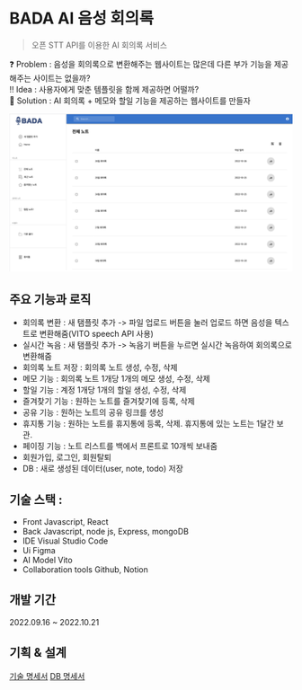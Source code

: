 # BADA AI 음성 회의록
> 오픈 STT API를 이용한 AI 회의록 서비스

❓ Problem : 음성을 회의록으로 변환해주는 웹사이트는 많은데 다른 부가 기능을 제공해주는 사이트는 없을까?  
‼️ Idea : 사용자에게 맞춘 템플릿을 함께 제공하면 어떨까?  
💯 Solution : AI 회의록 + 메모와 할일 기능을 제공하는 웹사이트를 만들자

![](/client/src/assets/images/recordPage.png)

## 주요 기능과 로직

* 회의록 변환 : 새 탬플릿 추가 -> 파일 업로드 버튼을 눌러 업로드 하면 음성을 텍스트로 변환해줌(VITO speech API 사용)
* 실시간 녹음 : 새 탬플릿 추가 -> 녹음기 버튼을 누르면 실시간 녹음하여 회의록으로 변환해줌
* 회의록 노트 저장 : 회의록 노트 생성, 수정, 삭제
* 메모 기능 : 회의록 노트 1개당 1개의 메모 생성, 수정, 삭제
* 할일 기능 : 계정 1개당 1개의 할일 생성, 수정, 삭제
* 즐겨찾기 기능 : 원하는 노트를 즐겨찾기에 등록, 삭제
* 공유 기능 : 원하는 노트의 공유 링크를 생성
* 휴지통 기능 : 원하는 노트를 휴지통에 등록, 삭제. 휴지통에 있는 노트는 1달간 보관.
* 페이징 기능 : 노트 리스트를 백에서 프론트로 10개씩 보내줌
* 회원가입, 로그인, 회원탈퇴
* DB : 새로 생성된 데이터(user, note, todo) 저장

## 기술 스택 : 

* Front
Javascript, React
* Back
Javascript, node js, Express, mongoDB
* IDE
Visual Studio Code
* Ui
Figma
* AI Model
Vito
* Collaboration tools
Github, Notion

## 개발 기간
2022.09.16 ~ 2022.10.21

## 기획 & 설계
[기술 명세서](https://www.notion.so/dcb026f6c8e84666b25c0266653f1ec5)
[DB 명세서](https://nutritious-albacore-e40.notion.site/DB-3344dbed52df49789dd2fd9389d73ed7)